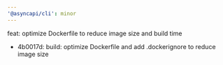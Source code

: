 ```yaml
---
'@asyncapi/cli': minor
---
```


feat: optimize Dockerfile to reduce image size and build time

- 4b0017d: build: optimize Dockerfile and add .dockerignore to reduce image size


